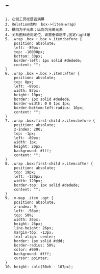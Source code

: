 # -
	1. 左侧工具栏是否满屏
	2. Relation结构  box->(item-wrap)
	3. 横向为子元素；纵向为兄弟元素
	4. 关系图标绝对定位，设置垂直居中,固定right值
	5. .wrap .box +.box >.item:before {
		position: absolute;
		left: -89px;
		top: -10000px;
		bottom: 30px;
		border-left: 1px solid #dedede;
		content: "";
	}
  	6. .wrap .box +.box >.item:after {
		position: absolute;
		top: 8px;
		left: -89px;
		width: 87px;
		height: 10px;
		border: 1px solid #dedede;
		border-width: 0 0 1px 1px;
		border-bottom-left-radius: 10px;
		content: "";
	}
	7. .wrap .box:first-child >.item:before {
		position: absolute;
		z-index: 200;
		top: -1px;
		left: -89px;
		width: 1px;
		height: 20px;
		background: #fff;
		content: "";
	}
	8. .wrap .box:first-child >.item:after {
		position: absolute;
		top: 19px;
		left: -120px;
		width: 120px;
		border-top: 1px solid #dedede;
		content: "";
	}
	9. .m-map .item .opt {
		position: absolute;
		z-index: 9;
		left: -56px;
		top: 50%;
		width: 26px;
		height: 26px;
		line-height: 26px;
		margin-top: -13px;
		text-align: center;
		border: 1px solid #ddd;
		border-radius: 50%;
		color: #999;
		background: #fff;
		cursor: pointer;
	}
	10. height: calc(50vh - 107px);

